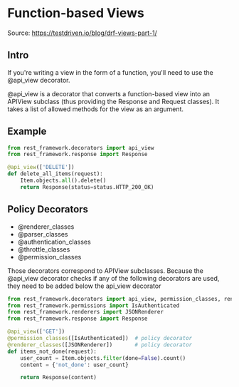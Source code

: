 # Function-based Views

Source: https://testdriven.io/blog/drf-views-part-1/

## Intro
If you're writing a view in the form of a function, you'll need to use the @api_view decorator.

@api_view is a decorator that converts a function-based view into an APIView subclass (thus providing the Response and Request classes). It takes a list of allowed methods for the view as an argument.

## Example
```python
from rest_framework.decorators import api_view
from rest_framework.response import Response

@api_view(['DELETE'])
def delete_all_items(request):
    Item.objects.all().delete()
    return Response(status=status.HTTP_200_OK)
```

## Policy Decorators

* @renderer_classes
* @parser_classes
* @authentication_classes
* @throttle_classes
* @permission_classes

Those decorators correspond to APIView subclasses. Because the @api_view decorator checks if any of the following decorators are used, they need to be added below the api_view decorator

```python
from rest_framework.decorators import api_view, permission_classes, renderer_classes
from rest_framework.permissions import IsAuthenticated
from rest_framework.renderers import JSONRenderer
from rest_framework.response import Response

@api_view(['GET'])
@permission_classes([IsAuthenticated])  # policy decorator
@renderer_classes([JSONRenderer])       # policy decorator
def items_not_done(request):
    user_count = Item.objects.filter(done=False).count()
    content = {'not_done': user_count}

    return Response(content)
```